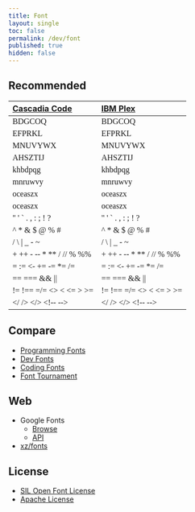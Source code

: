```yaml
---
title: Font
layout: single
toc: false
permalink: /dev/font
published: true
hidden: false
---
```


<head>
  <base target="_blank">
  <style>
    .msft{font-family:'Cascadia Code'}
    .ibm{font-family:'IBM Plex Mono'}
  </style>
</head>

## Recommended

| [Cascadia Code](https://github.com/microsoft/cascadia-code) | [IBM Plex](https://www.ibm.com/plex/) |
| :-   | :-   |
| <span class="msft"> BDGCOQ </span>                     | <span class="ibm"> BDGCOQ </span>                     |
| <span class="msft"> EFPRKL </span>                     | <span class="ibm"> EFPRKL </span>                     |
| <span class="msft"> MNUVYWX </span>                    | <span class="ibm"> MNUVYWX </span>                    |
| <span class="msft"> AHSZTIJ </span>                    | <span class="ibm"> AHSZTIJ </span>                    |
| <span class="msft"> khbdpqg </span>                    | <span class="ibm"> khbdpqg </span>                    |
| <span class="msft"> mnruwvy </span>                    | <span class="ibm"> mnruwvy </span>                    |
| <span class="msft"> oceaszx </span>                    | <span class="ibm"> oceaszx </span>                    |
| <span class="msft"> oceaszx </span>                    | <span class="ibm"> oceaszx </span>                    |
| <span class="msft"> " ' ` . , : ; ! ? </span>          | <span class="ibm"> " ' ` . , : ; ! ? </span>          |
| <span class="msft"> ^ * & $ @ % # </span>              | <span class="ibm"> ^ * & $ @ % # </span>              |
| <span class="msft"> / \ &#124; _ - ~ </span>           | <span class="ibm"> / \ &#124; _ - ~ </span>           |
| <span class="msft"> + ++ - \-- * ** / // % %% </span>  | <span class="ibm"> + ++ - \-- * ** / // % %% </span>  |
| <span class="msft"> = := <- += -= *= /= </span>        | <span class="ibm"> = := <- += -= *= /= </span>        |
| <span class="msft"> == === && &#124;&#124; </span>     | <span class="ibm"> == === && &#124;&#124; </span>     |
| <span class="msft"> != !== =/= <> < <= > >= </span>    | <span class="ibm"> != !== =/= <> < <= > >= </span>    |
| <span class="msft"> </ /> </> \<!-\- -\-> </span>      | <span class="ibm"> </ /> </> \<!-\- -\-> </span>      |

## Compare

- [Programming Fonts](https://www.programmingfonts.org/)
- [Dev Fonts](https://devfonts.gafi.dev/)
- [Coding Fonts](https://coding-fonts.css-tricks.com/)
- [Font Tournament](https://www.codingfont.com/)

## Web

- Google Fonts
  - [Browse](https://fonts.google.com/)
  - [API](https://developers.google.com/fonts/docs/getting_started)
- [xz/fonts](https://docs.xz.style/fonts/usage)

## License

- [SIL Open Font License](https://scripts.sil.org/cms/scripts/page.php?id=OFL)
- [Apache License](http://www.apache.org/licenses/LICENSE-2.0.html)

